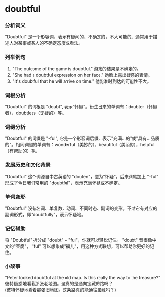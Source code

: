 # doubtful

### 分析词义

  

"Doubtful" 是一个形容词，表示有疑问的，不确定的，不大可能的。通常用于描述人对某事或某人的不确定态度或看法。

  

### 列举例句

  

1.  "The outcome of the game is doubtful." 游戏的结果是不确定的。
2.  "She had a doubtful expression on her face." 她脸上露出疑惑的表情。
3.  "It's doubtful that he will arrive on time." 他能准时到达的可能性不大。

  

### 词根分析

  

"Doubtful" 的词根是 "doubt", 表示“怀疑”。衍生出来的单词有：doubter（怀疑者），doubtless（无疑的）等。

  

### 词缀分析

  

"Doubtful" 的词缀是 "-ful", 它是一个形容词后缀，表示"充满...的"或"具有...品质的"。相同词缀的单词有：wonderful（美妙的），beautiful（美丽的），helpful（有帮助的）等。

  

### 发展历史和文化背景

  

"Doubtful" 这个词源自中古英语的 "douten"，意为“怀疑”，后来词尾加上 "-ful" 形成了今日我们常用的 "doubtful"，表示充满怀疑或不确定。

  

### 单词变形

  

"Doubtful" 没有名词、单复数、动词、不同时态、副词的变形。不过它有对应的副词形式，即"doubtfully"，表示怀疑地。

  

### 记忆辅助

  

将 "Doubtful" 拆分成 "doubt" + "ful"，你就可以轻松记住。 "doubt" 音很像中文的"豆腐"， "ful" 可以想象成"福儿"，用这种方式联想，可以帮助你更好的记住。

  

### 小故事

  

"Peter looked doubtful at the old map. Is this really the way to the treasure?" 彼特疑惑地看着那张老地图。这真的是通向宝藏的路吗？  
(彼特怀疑地看着那张旧地图。这条路真的能通往宝藏吗？)
